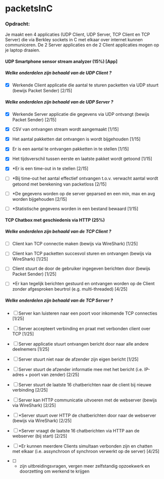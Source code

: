 # packetsInC

### Opdracht:
Je maakt een 4 applicaties (UDP Client, UDP Server, TCP Client en TCP Server) die via Berkley sockets in C met elkaar over internet kunnen communiceren. De 2 Server applicaties en de 2 Client applicaties mogen op je laptop draaien.

#### UDP Smartphone sensor stream analyzer (15%) [App]

##### Welke onderdelen zijn behaald van de UDP Client ?
 
 - [X] Werkende Client applicatie die aantal te sturen packetten via UDP stuurt (bewijs Packet Sender) [2/15]
 
##### Welke onderdelen zijn behaald van de UDP Server ?
 
 - [X] Werkende Server applicatie die gegevens via UDP ontvangt (bewijs Packet Sender) [2/15]
 
 - [X] CSV van ontvangen stream wordt aangemaakt [1/15]
 
 - [X] Het aantal pakketten dat ontvangen is wordt bijgehouden [1/15]
 
 - [X] Er is een aantal te ontvangen pakketten in te stellen [1/15]
 
 - [X] Het tijdsverschil tussen eerste en laatste pakket wordt getoond [1/15]
 
 - [X] *Er is een time-out in te stellen [2/15]
 
 - [ ] *Bij time-out het aantal effectief ontvangen t.o.v. verwacht aantal wordt getoond met berekening van packetloss [2/15]
 
 - [ ] *De gegevens worden op de server geparsed en een min, max en avg worden bijgehouden [2/15]
 
 - [ ] *Statistische gegevens worden in een bestand bewaard [1/15]
 
#### TCP Chatbox met geschiedenis via HTTP (25%)

##### Welke onderdelen zijn behaald van de TCP Client ?
 
 - [ ] Client kan TCP connectie maken (bewijs via WireShark) [1/25]
 
 - [ ] Client kan TCP packetten succesvol sturen en ontvangen (bewijs via WireShark) [1/25]
 
 - [ ] Client stuurt de door de gebruiker ingegeven berichten door (bewijs Packet Sender) [1/25]
 
 - [ ] *Er kan tegelijk berichten gestuurd en ontvangen worden op de Client zonder afgesproken beurtrol (e.g. multi-threaded) [4/25]
 
 ##### Welke onderdelen zijn behaald van de TCP Server ?
 
 - [ ] Server kan luisteren naar een poort voor inkomende TCP connecties [1/25]
 
- [ ]  Server accepteert verbinding en praat met verbonden client over TCP [1/25]
 
- [ ]  Server applicatie stuurt ontvangen bericht door naar alle andere deelnemers [1/25]
 
- [ ]  Server stuurt niet naar de afzender zijn eigen bericht [1/25]
 
- [ ]  Server stuurt de afzender informatie mee met het bericht (i.e. IP-adres + poort van zender) [2/25]
 
- [ ]  Server stuurt de laatste 16 chatberichten naar de client bij nieuwe verbinding [2/25]
 
- [ ]  Server kan HTTP communicatie uitvoeren met de webserver (bewijs via WireShark) [2/25]
 
 - [ ] *Server stuurt over HTTP de chatberichten door naar de webserver (bewijs via WireShark) [2/25]
 
- [ ]  *Server vraagt de laatste 16 chatberichten via HTTP aan de webserver (bij start) [2/25]
 
 - [ ] *Er kunnen meerdere Clients simultaan verbonden zijn en chatten met elkaar (i.e. assynchroon of synchroon verwerkt op de server) [4/25]
 
- [ ] * zijn uitbreidingsvragen, vergen meer zelfstandig opzoekwerk en doorzetting om werkend te krijgen
